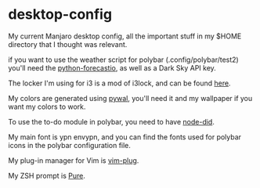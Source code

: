 # desktop-config
My current Manjaro desktop config, all the important stuff in my $HOME directory that I thought was relevant. 

if you want to use the weather script for polybar (.config/polybar/test2) you'll need the [python-forecastio](https://github.com/ZeevG/python-forecast.io), as well as a Dark Sky API key. 

The locker I'm using for i3 is a mod of i3lock, and can be found [here](https://github.com/meskarune/i3lock-fancy/tree/dualmonitors).

My colors are generated using [pywal](https://github.com/dylanaraps/pywal), you'll need it and my wallpaper if you want my colors to work. 

To use the to-do module in polybar, you need to have [node-did](https://github.com/chrisallenlane/node-did).

My main font is ypn envypn, and you can find the fonts used for polybar icons in the polybar configuration file.

My plug-in manager for Vim is [vim-plug](https://github.com/junegunn/vim-plug).

My ZSH prompt is [Pure](https://github.com/sindresorhus/pure).
